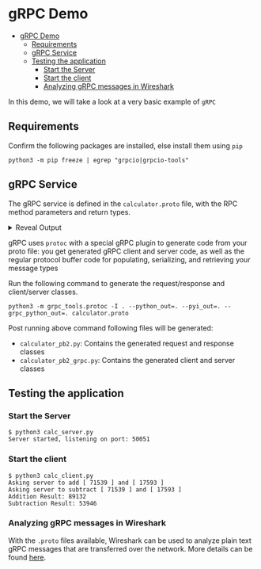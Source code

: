 # gRPC Demo

- [gRPC Demo](#grpc-demo)
  - [Requirements](#requirements)
  - [gRPC Service](#grpc-service)
  - [Testing the application](#testing-the-application)
    - [Start the Server](#start-the-server)
    - [Start the client](#start-the-client)
    - [Analyzing gRPC messages in Wireshark](#analyzing-grpc-messages-in-wireshark)

In this demo, we will take a look at a very basic example of `gRPC`

## Requirements

Confirm the following packages are installed, else install them using `pip`

```shell
python3 -m pip freeze | egrep "grpcio|grpcio-tools"
```

## gRPC Service

The gRPC service is defined in the `calculator.proto` file, with the RPC method parameters and return types.

<details>
<summary>Reveal Output</summary>
<p>

```proto
syntax = "proto3";
package calculator;

// Math service definition
service MathService {
  rpc Add (AddRequest) returns (AddResponse) {}
  rpc Subtract (SubtractRequest) returns (SubtractResponse) {}
}

// The request message containing two numbers.
message AddRequest {
  int32 num1 = 1;
  int32 num2 = 2;
}

// The response message containing the result.
message AddResponse {
  int32 result = 1;
}

// The request message containing two numbers.
message SubtractRequest {
  int32 num1 = 1;
  int32 num2 = 2;
}

// The response message containing the result.
message SubtractResponse {
  int32 result = 1;
}
```

</p>
</details>

gRPC uses `protoc` with a special gRPC plugin to generate code from your proto file: you get generated gRPC client and server code, as well as the regular protocol buffer code for populating, serializing, and retrieving your message types

Run the following command to generate the request/response and client/server classes.

```shell
python3 -m grpc_tools.protoc -I . --python_out=. --pyi_out=. --grpc_python_out=. calculator.proto
```

Post running above command following files will be generated:

- `calculator_pb2.py`: Contains the generated request and response classes
- `calculator_pb2_grpc.py`: Contains the generated client and server classes

## Testing the application

### Start the Server

```shell
$ python3 calc_server.py 
Server started, listening on port: 50051
```

### Start the client

```shell
$ python3 calc_client.py 
Asking server to add [ 71539 ] and [ 17593 ]
Asking server to subtract [ 71539 ] and [ 17593 ]
Addition Result: 89132
Subtraction Result: 53946
```

### Analyzing gRPC messages in Wireshark

With the `.proto` files available, Wireshark can be used to analyze plain text gRPC messages that are transferred over the network. More details can be found [here](https://grpc.io/blog/wireshark/).
